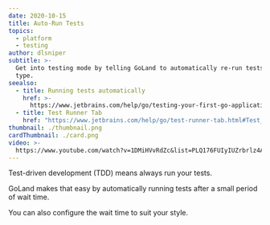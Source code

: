```yaml
---
date: 2020-10-15
title: Auto-Run Tests
topics:
  - platform
  - testing
author: dlsniper
subtitle: >-
  Get into testing mode by telling GoLand to automatically re-run tests as you
  type.
seealso:
  - title: Running tests automatically
    href: >-
      https://www.jetbrains.com/help/go/testing-your-first-go-application.html#run-test-automatically
  - title: Test Runner Tab
    href: "https://www.jetbrains.com/help/go/test-runner-tab.html#Test_Runner_Tab.xml"
thumbnail: ./thumbnail.png
cardThumbnail: ./card.png
video: >-
  https://www.youtube.com/watch?v=1DMiHVvRdZc&list=PLQ176FUIyIUZrbrlz4AY1V8VzBJKZyVlW&index=3
---
```


Test-driven development (TDD) means always run your tests.

GoLand makes that easy by automatically running tests after a small period of wait time.

You can also configure the wait time to suit your style.
